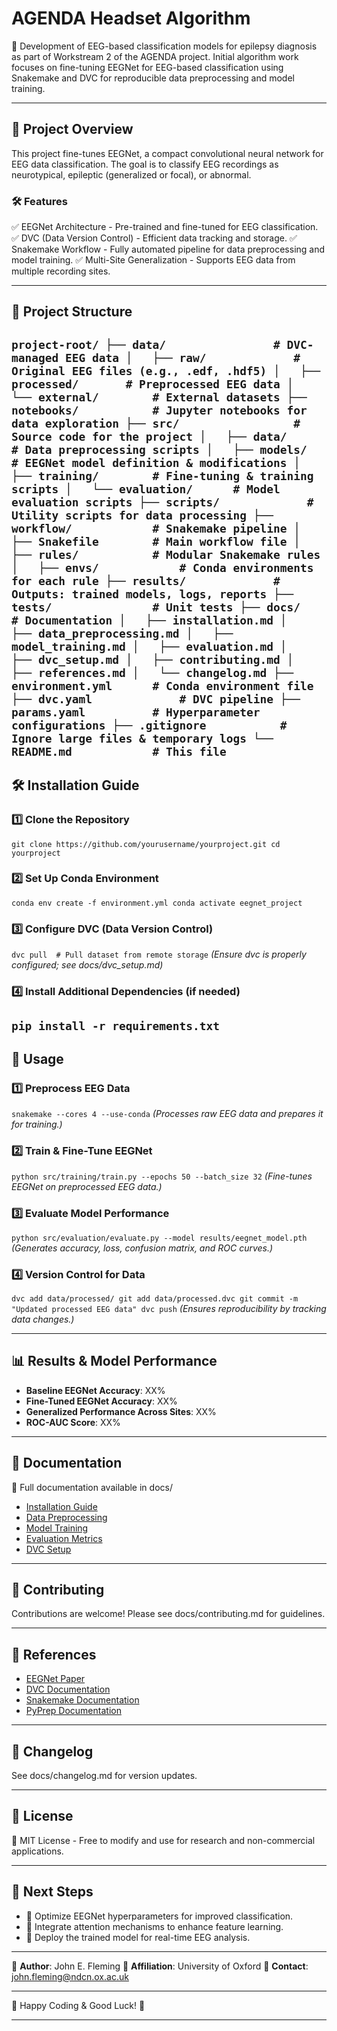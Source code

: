 # AGENDA Headset Algorithm

🚀 Development of EEG-based classification models for epilepsy diagnosis as part of Workstream 2 of the AGENDA project. Initial algorithm work focuses on fine-tuning EEGNet for EEG-based classification using Snakemake and DVC for reproducible data preprocessing and model training.

---

## 📌 Project Overview
This project fine-tunes EEGNet, a compact convolutional neural network for EEG data classification. The goal is to classify EEG recordings as neurotypical, epileptic (generalized or focal), or abnormal.

### 🛠 Features
✅ EEGNet Architecture - Pre-trained and fine-tuned for EEG classification.
✅ DVC (Data Version Control) - Efficient data tracking and storage.
✅ Snakemake Workflow - Fully automated pipeline for data preprocessing and model training.
✅ Multi-Site Generalization - Supports EEG data from multiple recording sites.

---

## 📂 Project Structure
`
project-root/
├── data/                # DVC-managed EEG data
│   ├── raw/             # Original EEG files (e.g., .edf, .hdf5)
│   ├── processed/       # Preprocessed EEG data
│   └── external/        # External datasets
├── notebooks/           # Jupyter notebooks for data exploration
├── src/                 # Source code for the project
│   ├── data/            # Data preprocessing scripts
│   ├── models/          # EEGNet model definition & modifications
│   ├── training/        # Fine-tuning & training scripts
│   └── evaluation/      # Model evaluation scripts
├── scripts/             # Utility scripts for data processing
├── workflow/            # Snakemake pipeline
│   ├── Snakefile        # Main workflow file
│   ├── rules/           # Modular Snakemake rules
│   ├── envs/            # Conda environments for each rule
├── results/             # Outputs: trained models, logs, reports
├── tests/               # Unit tests
├── docs/                # Documentation
│   ├── installation.md
│   ├── data_preprocessing.md
│   ├── model_training.md
│   ├── evaluation.md
│   ├── dvc_setup.md
│   ├── contributing.md
│   ├── references.md
│   └── changelog.md
├── environment.yml      # Conda environment file
├── dvc.yaml             # DVC pipeline
├── params.yaml          # Hyperparameter configurations
├── .gitignore           # Ignore large files & temporary logs
└── README.md            # This file
`
---

## 🛠 Installation Guide

### 1️⃣ Clone the Repository
`
git clone https://github.com/yourusername/yourproject.git
cd yourproject
`

### 2️⃣ Set Up Conda Environment
`
conda env create -f environment.yml
conda activate eegnet_project
`

### 3️⃣ Configure DVC (Data Version Control)
`
dvc pull  # Pull dataset from remote storage
`
_(Ensure dvc is properly configured; see docs/dvc_setup.md)_

### 4️⃣ Install Additional Dependencies (if needed)
`
pip install -r requirements.txt
`
---
## 🚀 Usage

### 1️⃣ Preprocess EEG Data
`
snakemake --cores 4 --use-conda
`
_(Processes raw EEG data and prepares it for training.)_

### 2️⃣ Train & Fine-Tune EEGNet
`
python src/training/train.py --epochs 50 --batch_size 32
`
_(Fine-tunes EEGNet on preprocessed EEG data.)_ 

### 3️⃣ Evaluate Model Performance
`
python src/evaluation/evaluate.py --model results/eegnet_model.pth
`
_(Generates accuracy, loss, confusion matrix, and ROC curves.)_

### 4️⃣ Version Control for Data
`
dvc add data/processed/
git add data/processed.dvc
git commit -m "Updated processed EEG data"
dvc push
`
_(Ensures reproducibility by tracking data changes.)_

---

## 📊 Results & Model Performance
- __Baseline EEGNet Accuracy__: XX%
- __Fine-Tuned EEGNet Accuracy__: XX%
- __Generalized Performance Across Sites__: XX%
- __ROC-AUC Score__: XX%

---

## 📝 Documentation
📖 Full documentation available in docs/

- [Installation Guide](docs/installation.md)
- [Data Preprocessing](docs/data_preprocessing.md)
- [Model Training](docs/model_training.md)
- [Evaluation Metrics](docs/evaluation.md)
- [DVC Setup](docs/dvc_setup.md)

---

## 🤝 Contributing
Contributions are welcome! Please see docs/contributing.md for guidelines.

---

## 🔗 References
- [EEGNet Paper](https://arxiv.org/abs/1611.08024)
- [DVC Documentation](https://dvc.org/doc)
- [Snakemake Documentation](https://snakemake.readthedocs.io/en/stable/)
- [PyPrep Documentation](https://pyprep.readthedocs.io/en/stable/)

--- 

## 📅 Changelog

See docs/changelog.md for version updates.

---

## 📜 License
📝 MIT License - Free to modify and use for research and non-commercial applications.

--- 

## 🎯 Next Steps
- 📌 Optimize EEGNet hyperparameters for improved classification.
- 📌 Integrate attention mechanisms to enhance feature learning.
- 📌 Deploy the trained model for real-time EEG analysis.

---

🔹 __Author__: John E. Fleming
🔹 __Affiliation__: University of Oxford
🔹 __Contact__: john.fleming@ndcn.ox.ac.uk

---

🚀 Happy Coding & Good Luck! 🎉

---